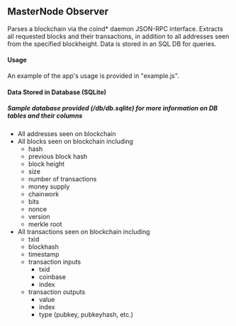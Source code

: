 ## MasterNode Observer

Parses a blockchain via the coind* daemon JSON-RPC interface. Extracts all requested blocks and their transactions, in addition to all addresses seen from the specified blockheight. Data is stored in an SQL DB for queries.

#### Usage
An example of the app's usage is provided in "example.js".

#### Data Stored in Database (SQLite)
##### Sample database provided (/db/db.sqlite) for more information on DB tables and their columns
* All addresses seen on blockchain 
* All blocks seen on blockchain including
  * hash
  * previous block hash
  * block height
  * size
  * number of transactions
  * money supply
  * chainwork
  * bits
  * nonce
  * version
  * merkle root
* All transactions seen on blockchain including
  * txid
  * blockhash
  * timestamp
  * transaction inputs
    * txid
    * coinbase
    * index
  * transaction outputs
    * value
    * index
    * type (pubkey, pubkeyhash, etc.)
 
